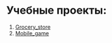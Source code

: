 # Учебные проекты:
1. [Grocery_store](https://github.com/ShashlovAI/projects/tree/main/Grocery_store)
2. [Mobile_game](https://github.com/ShashlovAI/projects/tree/main/Mobile_game)
